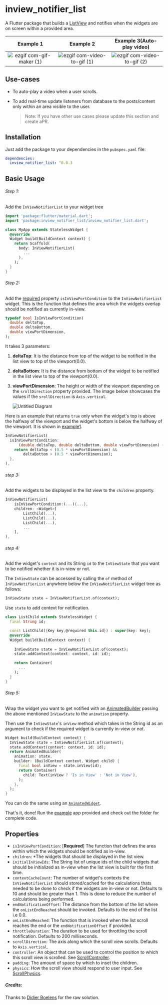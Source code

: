 # **inview_notifier_list**

A Flutter package that builds a [ListView](https://api.flutter.dev/flutter/widgets/ListView-class.html) and notifies when the widgets are on screen within a provided area. 

|                                                            Example 1                                                             |                                                              Example 2                                                              |                                                     Example 3(Auto-play video)                                                      |
| :------------------------------------------------------------------------------------------------------------------------------: | :---------------------------------------------------------------------------------------------------------------------------------: | :---------------------------------------------------------------------------------------------------------------------------------: |
| ![ezgif com-gif-maker (1)](https://user-images.githubusercontent.com/31307345/59602739-2f022d00-9125-11e9-84ef-19a33f8bd782.gif) | ![ezgif com-video-to-gif (1)](https://user-images.githubusercontent.com/31307345/59602740-2f022d00-9125-11e9-8ee6-044e44f6048f.gif) | ![ezgif com-video-to-gif (2)](https://user-images.githubusercontent.com/31307345/59602744-2f9ac380-9125-11e9-8a8f-7e68bdc27c16.gif) |

## Use-cases

- To auto-play a video when a user scrolls.

- To add real-time update listeners from database to the posts/content only within an area visible to the user.

  > Note: If you have other use cases please update this section and create aPR.

  

## Installation

Just add the package to your dependencies in the `pubspec.yaml` file:

```yaml
dependencies:
  inview_notifier_list: ^0.0.3
```

## Basic Usage

###### Step 1:

Add the `InViewNotifierList` to your widget tree

```dart
import 'package:flutter/material.dart';
import 'package:inview_notifier_list/inview_notifier_list.dart';

class MyApp extends StatelessWidget {
  @override
  Widget build(BuildContext context) {
    return Scaffold(
      body: InViewNotifierList(
		...
      ),
    );
  }
}

```

###### Step 2:

Add the [required](https://api.flutter.dev/flutter/meta/required-constant.html) property `isInViewPortCondition` to the `InViewNotifierList` widget. This is the function that defines the area which the widgets overlap should be notified as currently in-view. 

```dart
typedef bool IsInViewPortCondition(
  double deltaTop,
  double deltaBottom,
  double viewPortDimension,
);

```



 It takes 3 parameters:

1. **deltaTop**:  It is the distance from top of the widget to be notified in the list view to top of the viewport(0.0).

2. **deltaBottom**:  It is the distance from bottom of the widget to be notified in the list view to top of the viewport(0.0).

3. **viewPortDimension**: The height or width of the viewport depending on the `srollDirection` property provided. The image below showcases the values if the `srollDirection` is `Axis.vertical`.

   ![Untitled Diagram](https://user-images.githubusercontent.com/31307345/59606620-3c241980-912f-11e9-8c63-3029661c76ac.jpg)

Here is an example that returns `true` only when the widget's top is above the halfway of the viewport and the widget's bottom is below the halfway of the viewport. It is shown in [example1](https://github.com/rvamsikrishna/inview_notifier_list/blob/master/example/lib/my_list.dart#L24).

```dart
InViewNotifierList(
  isInViewPortCondition:
      (double deltaTop, double deltaBottom, double viewPortDimension) {
    return deltaTop < (0.5 * viewPortDimension) &&
        deltaBottom > (0.5 * viewPortDimension);
  },
),

```

###### step 3:

Add the widgets to be displayed in the list view to the `children` property. 

```dart
InViewNotifierList(
    isInViewPortCondition:(...){...},
    children: <Widget>[
        ListChild(...),
        ListChild(...),
        ListChild(...),
        ...
    ],
),
```



###### step 4:

Add the widget's `context` and its String `id` to the `InViewState` that you want to be notified whether it is in-view or not.

The `InViewState` can be accessed by calling the `of` method of `InViewNotifierList` anywhere below the `InViewNotifierList` widget tree as follows:

```dart
InViewState state = InViewNotifierList.of(context);
```

Use `state` to add context for notification.

```dart
class ListChild extends StatelessWidget {
  final String id;

  const ListChild({Key key,@required this.id}) : super(key: key);
  @override
  Widget build(BuildContext context) {
      
    InViewState state = InViewNotifierList.of(context);
    state.addContext(context: context, id: id);

    return Container(
      ...
    );
  }
}
```



###### Step 5:

Wrap the widget you want to get notified with an [AnimatedBuilder](https://api.flutter.dev/flutter/widgets/AnimatedBuilder-class.html) passing the above mentioned `InViewState` to the `animation` property. 

Then use the `InViewState`'s `inView` method which takes in the String id as an argument to check if the required widget is currently in-view or not.

```dart
Widget build(BuildContext context) {
  InViewState state = InViewNotifierList.of(context);
  state.addContext(context: context, id: id);
  return AnimatedBuilder(
    animation: state,
    builder: (BuildContext context, Widget child) {
      final bool inView = state.inView(id);
      return Container(
        child: Text(inView ? 'Is in View' : 'Not in View'),
      );
    },
  );
}

```

You can do the same using an [`AnimatedWidget`](https://api.flutter.dev/flutter/widgets/AnimatedWidget-class.html).



That's it, done! Run the [example](https://github.com/rvamsikrishna/inview_notifier_list/tree/master/example) app provided and check out the folder for complete code.

## Properties

- `isInViewPortCondition`: [**Required**]   The function that defines the area within which the widgets should be notified as in-view.
- `children`: *The widgets that should be displayed in the list view.
- `initialInViewIds`:   The String list of unique ids of the child widgets that should be initialized as in-view when the list view is built for the first time.
- `contextCacheCount`:   The number of widget's contexts the `InViewNotifierList` should stored/cached for the calculations thats needed to be done to check if the widgets are in-view or not. Defaults to 10 and should be greater than 1. This is done to reduce the number of calculations being performed.
- `endNotificationOffset`:   The distance from the bottom of the list where the `onListEndReached` should be invoked. Defaults to the end of the list i.e 0.0.
- `onListEndReached`:  The function that is invoked when the list scroll reaches the end or the `endNotificationOffset` if provided.
- `throttleDuration`:   The duration to be used for throttling the scroll notification. Defaults to 200 milliseconds.
- `scrollDirection`: The axis along which the scroll view scrolls. Defaults to `Axis.vertical`.
- `controller`:   An object that can be used to control the position to which this scroll view is scrolled. See [ScrollController](https://api.flutter.dev/flutter/widgets/ScrollController-class.html).
- `padding`: The amount of space by which to inset the children.
- `physics`: How the scroll view should respond to user input. See [ScrollPhysics](https://api.flutter.dev/flutter/widgets/ScrollPhysics-class.html).

##### Credits:

Thanks to [Didier Boelens](https://www.didierboelens.com/) for the raw solution.









